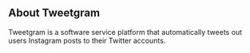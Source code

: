 ## About Tweetgram

Tweetgram is a software service platform that automatically tweets out users Instagram posts to their Twitter accounts.
